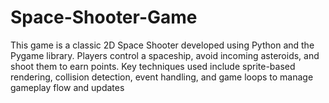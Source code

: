 # Space-Shooter-Game
This game is a classic 2D Space Shooter developed using Python and the Pygame library. Players control a spaceship, avoid incoming asteroids, and shoot them to earn points. Key techniques used include sprite-based rendering, collision detection, event handling, and game loops to manage gameplay flow and updates​
